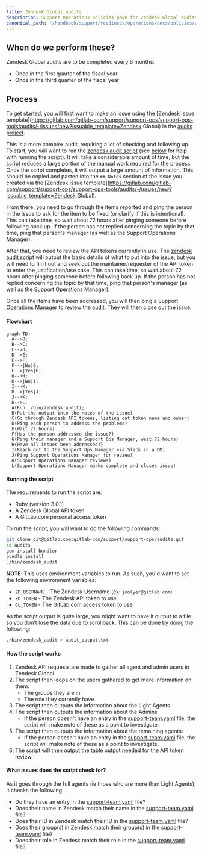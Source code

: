 ```yaml
---
title: Zendesk Global audits
description: Support Operations policies page for Zendesk Global audits
canonical_path: "/handbook/support/readiness/operations/docs/policies/zendesk_global_audit"
---
```


## When do we perform these?

Zendesk Global audits are to be completed every 6 months:

- Once in the first quarter of the fiscal year
- Once in the third quarter of the fiscal year

## Process

To get started, you will first want to make an issue using the
[Zendesk issue template](<https://gitlab.com/gitlab-com/support/support-ops/support-ops-tools/audits/-/issues/new?issuable_template=Zendesk> Global)
in the
[audits project](https://gitlab.com/gitlab-com/support/support-ops/support-ops-tools/audits).

This is a more complex audit, requiring a lot of checking and following up. To
start, you will want to run the
[zendesk audit script](https://gitlab.com/gitlab-com/support/support-ops/support-ops-tools/audits/-/blob/master/bin/zendesk_audit)
(see [below](#running-the-script) for help with running the script). It will
take a considerable amount of time, but the script reduces a large portion of
the manual work required for the process. Once the script completes, it will
output a large amount of information. This should be copied and pasted into the
`## Notes` section of the issue you created via the
[Zendesk issue template](<https://gitlab.com/gitlab-com/support/support-ops/support-ops-tools/audits/-/issues/new?issuable_template=Zendesk> Global).

From there, you need to go through the items reported and ping the person in
the issue to ask for the item to be fixed (or clarify if this is intentional).
This can take time, so wait about 72 hours after pinging someone before
following back up. If the person has not replied concerning the topic by that
time, ping that person's manager (as well as the Support Operations Manager).

After that, you need to review the API tokens currently in use. The
[zendesk audit script](https://gitlab.com/gitlab-com/support/support-ops/support-ops-tools/audits/-/blob/master/bin/zendesk_audit)
will output the basic details of what to put into the issue, but you will need
to fill it out and seek out the maintainer/requester of the API token to enter
the justification/use case. This can take time, so wait about 72 hours after
pinging someone before following back up. If the person has not replied
concerning the topic by that time, ping that person's manager (as well as the
Support Operations Manager).

Once all the items have been addressed, you will then ping a Support Operations
Manager to review the audit. They will then close out the issue.

#### Flowchart

```mermaid
graph TD;
  A-->B;
  B-->C;
  C-->D;
  D-->E;
  E-->F;
  F-->|No|G;
  F-->|Yes|H;
  G-->H;
  H-->|No|I;
  I-->K;
  H-->|Yes|J;
  J-->K;
  K-->L;
  A(Run ./bin/zendesk_audit);
  B(Put the output into the notes of the issue)
  C(Go through Zendesk API tokens, listing out token name and owner)
  D(Ping each person to address the problems)
  E(Wait 72 hours)
  F{Has the person addressed the issue?}
  G(Ping their manager and a Support Ops Manager, wait 72 hours)
  H{Have all issues been addressed?}
  I(Reach out to the Support Ops Manager via Slack in a DM)
  J(Ping Support Operations Manager for review)
  K(Support Operations Manager reviews)
  L(Support Operations Manager marks complete and closes issue)
```

#### Running the script

The requirements to run the script are:

- Ruby (version 3.0.1)
- A Zendesk Global API token
- A GitLab.com personal access token

To run the script, you will want to do the following commands:

```bash
git clone git@gitlab.com:gitlab-com/support/support-ops/audits.git
cd audits
gem install bundler
bundle install
./bin/zendesk_audit
```

**NOTE**: This uses environment variables to run. As such, you'd want to set
the following environment variables:

- `ZD_USERNAME` - The Zendesk Username (ex: `jcolyer@gitlab.com`)
- `ZD_TOKEN` - The Zendesk API token to use
- `GL_TOKEN` - The GitLab.com access token to use

As the script output is quite large, you might want to have it output to a file
so you don't lose the data due to scrollback. This can be done by doing the
following:

```bash
./bin/zendesk_audit > audit_output.txt
```

#### How the script works

1. Zendesk API requests are made to gather all agent and admin users in Zendesk
   Global
1. The script then loops on the users gathered to get more information on them:
   - The groups they are in
   - The role they currently have
1. The script then outputs the information about the Light Agents
1. The script then outputs the information about the Admins
   - If the person doesn't have an entry in the
     [support-team.yaml](https://gitlab.com/gitlab-com/support/team/-/blob/master/data/support-team.yaml)
     file, the script will make note of these as a point to investigate.
1. The script then outputs the information about the remaining agents:
   - If the person doesn't have an entry in the
     [support-team.yaml](https://gitlab.com/gitlab-com/support/team/-/blob/master/data/support-team.yaml)
     file, the script will make note of these as a point to investigate.
1. The script will then output the table output needed for the API token review

#### What issues does the script check for?

As it goes through the full agents (ie those who are more than Light Agents),
it checks the following:

- Do they have an entry in the
  [support-team.yaml](https://gitlab.com/gitlab-com/support/team/-/blob/master/data/support-team.yaml)
  file?
- Does their name in Zendesk match their name in the
  [support-team.yaml](https://gitlab.com/gitlab-com/support/team/-/blob/master/data/support-team.yaml)
  file?
- Does their ID in Zendesk match their ID in the
  [support-team.yaml](https://gitlab.com/gitlab-com/support/team/-/blob/master/data/support-team.yaml)
  file?
- Does their group(s) in Zendesk match their group(s) in the
  [support-team.yaml](https://gitlab.com/gitlab-com/support/team/-/blob/master/data/support-team.yaml)
  file?
- Does their role in Zendesk match their role in the
  [support-team.yaml](https://gitlab.com/gitlab-com/support/team/-/blob/master/data/support-team.yaml)
  file?
